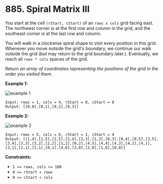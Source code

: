 # 885. Spiral Matrix III

You start at the cell `(rStart, cStart)` of an `rows x cols` grid facing east. The northwest corner is at the first row and column  in the grid, and the southeast corner is at the last row and column.

You will walk in a clockwise spiral shape to visit every position in  this grid. Whenever you move outside the grid's boundary, we continue  our walk outside the grid (but may return to the grid boundary later.).  Eventually, we reach all `rows * cols` spaces of the grid.

Return *an array of coordinates representing the positions of the grid in the order you visited them*.

 **Example 1:**

![example 1](https://s3-lc-upload.s3.amazonaws.com/uploads/2018/08/24/example_1.png)

```()
Input: rows = 1, cols = 4, rStart = 0, cStart = 0
Output: [[0,0],[0,1],[0,2],[0,3]]
```

**Example 2:**

![example 2](https://s3-lc-upload.s3.amazonaws.com/uploads/2018/08/24/example_2.png)

```()
Input: rows = 5, cols = 6, rStart = 1, cStart = 4
Output: [[1,4],[1,5],[2,5],[2,4],[2,3],[1,3],[0,3],[0,4],[0,5],[3,5],[3,4],[3,3],[3,2],[2,2],[1,2],[0,2],[4,5],[4,4],[4,3],[4,2],[4,1],[3,1],[2,1],[1,1],[0,1],[4,0],[3,0],[2,0],[1,0],[0,0]]
```

**Constraints:**

- `1 <= rows, cols <= 100`
- `0 <= rStart < rows`
- `0 <= cStart < cols`
